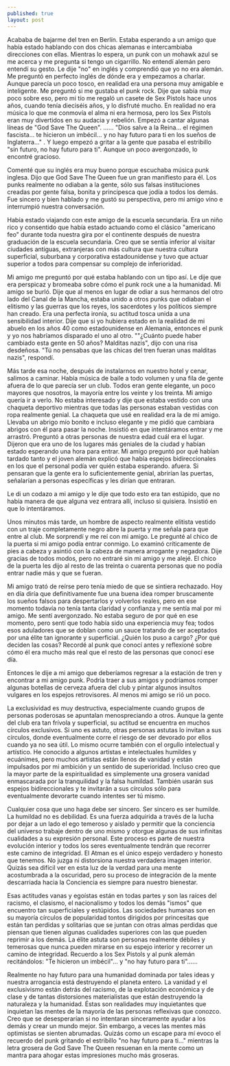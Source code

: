 ```yaml
---
published: true
layout: post
---
```



Acababa de bajarme del tren en Berlín. Estaba esperando a un amigo que había estado hablando con dos chicas alemanas e intercambiaba direcciones con ellas. Mientras lo espera, un punk con un mohawk azul se me acerca y me pregunta si tengo un cigarrillo. No entendí alemán pero entendí su gesto. Le dije "no" en inglés y comprendió que yo no era alemán. Me preguntó en perfecto inglés de dónde era y empezamos a charlar. Aunque parecía un poco tosco, en realidad era una persona muy amigable e inteligente. Me preguntó si me gustaba el punk rock. Dije que sabía muy poco sobre eso, pero mi tío me regaló un casete de Sex Pistols hace unos años, cuando tenía dieciséis años, y lo disfruté mucho. En realidad no era música lo que me conmovía el alma ni era hermosa, pero los Sex Pistols eran muy divertidos en su audacia y rebelión. Empezó a cantar algunas líneas de "God Save The Queen". ...... "Dios salve a la Reina... el régimen fascista... te hicieron un imbécil... y no hay futuro para ti en los sueños de Inglaterra..." . Y luego empezó a gritar a la gente que pasaba el estribillo "sin futuro, no hay futuro para ti". Aunque un poco avergonzado, lo encontré gracioso.

Comenté que su inglés era muy bueno porque escuchaba música punk inglesa. Dijo que God Save The Queen fue un gran manifiesto para él. Los punks realmente no odiaban a la gente, sólo sus falsas instituciones creadas por gente falsa, bonita y principesca que jodía a todos los demás. Fue sincero y bien hablado y me gustó su perspectiva, pero mi amigo vino e interrumpió nuestra conversación.

Había estado viajando con este amigo de la escuela secundaria. Era un niño rico y consentido que había estado actuando como el clásico "americano feo" durante toda nuestra gira por el continente después de nuestra graduación de la escuela secundaria. Creo que se sentía inferior al visitar ciudades antiguas, extranjeras con más cultura que nuestra cultura superficial, suburbana y corporativa estadounidense y tuvo que actuar superior a todos para compensar su complejo de inferioridad.

Mi amigo me preguntó por qué estaba hablando con un tipo así. Le dije que era perspicaz y bromeaba sobre cómo el punk rock une a la humanidad. Mi amigo se burló. Dije que al menos en lugar de odiar a sus hermanos del otro lado del Canal de la Mancha, estaba unido a otros punks que odiaban el elitismo y las guerras que los reyes, los sacerdotes y los políticos siempre han creado. Era una perfecta ironía, su actitud tosca unida a una sensibilidad interior. Dije que si yo hubiera estado en la realidad de mi abuelo en los años 40 como estadounidense en Alemania, entonces el punk y yo nos habríamos disparado el uno al otro. ""¿Cuánto puede haber cambiado esta gente en 50 años?  Malditas nazis", dijo con una risa desdeñosa.  "Tú no pensabas que las chicas del tren fueran unas malditas nazis", respondí.


Más tarde esa noche, después de instalarnos en nuestro hotel y cenar, salimos a caminar. Había música de baile a todo volumen y una fila de gente afuera de lo que parecía ser un club. Todos eran gente elegante, un poco mayores que nosotros, la mayoría entre los veinte y los treinta. Mi amigo quería ir a verlo. No estaba interesado y dije que estaba vestido con una chaqueta deportivo mientras que todas las personas estaban vestidas con ropa realmente genial. La chaqueta que usé en realidad era la de mi amigo. Llevaba un abrigo mío bonito e incluso elegante y me pidió que cambiara abrigos con él para pasar la noche. Insistió en que intentáramos entrar y me arrastró. Preguntó a otras personas de nuestra edad cuál era el lugar. Dijeron que era uno de los lugares más geniales de la ciudad y habían estado esperando una hora para entrar. Mi amigo preguntó por qué habían tardado tanto y el joven alemán explicó que había espejos bidireccionales en los que el personal podía ver quién estaba esperando. afuera. Si pensaran que la gente era lo suficientemente genial, abrirían las puertas, señalarían a personas específicas y les dirían que entraran.

Le di un codazo a mi amigo y le dije que todo esto era tan estúpido, que no había manera de que alguna vez entrara allí, incluso si quisiera. Insistió en que lo intentáramos.

Unos minutos más tarde, un hombre de aspecto realmente elitista vestido con un traje completamente negro abre la puerta y me señala para que entre al club. Me sorprendí y me reí con mi amigo. Le pregunté al chico de la puerta si mi amigo podía entrar conmigo. Lo examinó críticamente de pies a cabeza y asintió con la cabeza de manera arrogante y negadora. Dije gracias de todos modos, pero no entraré sin mi amigo y me alejé. El chico de la puerta les dijo al resto de las treinta o cuarenta personas que no podía entrar nadie más y que se fueran.

Mi amigo trató de reírse pero tenía miedo de que se sintiera rechazado. Hoy en día diría que definitivamente fue una buena idea romper bruscamente los sueños falsos para despertarlos y volverlos reales, pero en ese momento todavía no tenía tanta claridad y confianza y me sentía mal por mi amigo. Me sentí avergonzado. No estaba seguro de por qué en ese momento, pero sentí que todo había sido una experiencia muy fea; todos esos aduladores que se doblan como un sauce tratando de ser aceptados por una élite tan ignorante y superficial. ¿Quién los puso a cargo? ¿Por qué deciden las cosas? Recordé al punk que conocí antes y reflexioné sobre cómo él era mucho más real que el resto de las personas que conocí ese día.

Entonces le dije a mi amigo que deberíamos regresar a la estación de tren y encontrar a mi amigo punk. Podría traer a sus amigos y podríamos romper algunas botellas de cerveza afuera del club y pintar algunos insultos vulgares en los espejos retrovisores. Al menos mi amigo se rió un poco.

La exclusividad es muy destructiva, especialmente cuando grupos de personas poderosas se apuntalan menospreciando a otros. Aunque la gente del club era tan frívola y superficial, su actitud se encuentra en muchos círculos exclusivos. Si uno es astuto, otras personas astutas lo invitan a sus círculos, donde eventualmente corre el riesgo de ser devorado por ellos cuando ya no sea útil. Lo mismo ocurre también con el orgullo intelectual y artístico. He conocido a algunos artistas e intelectuales humildes y ecuánimes, pero muchos artistas están llenos de vanidad y están impulsados por mi ambición y un sentido de superioridad. Incluso creo que la mayor parte de la espiritualidad es simplemente una grosera vanidad enmascarada por la tranquilidad y la falsa humildad. También usarán sus espejos bidireccionales y te invitarán a sus círculos sólo para eventualmente devorarte cuando intentes ser tú mismo.

Cualquier cosa que uno haga debe ser sincero. Ser sincero es ser humilde. La humildad no es debilidad. Es una fuerza adquirida a través de la lucha por dejar a un lado el ego temeroso y aislado y permitir que la conciencia del universo trabaje dentro de uno mismo y otorgue algunas de sus infinitas cualidades a su expresión personal. Este proceso es parte de nuestra evolución interior y todos los seres eventualmente tendrán que recorrer este camino de integridad. El Atman es el único espejo verdadero y honesto que tenemos. No juzga ni distorsiona nuestra verdadera imagen interior. Quizás sea difícil ver en esta luz de la verdad para una mente acostumbrada a la oscuridad, pero su proceso de integración de la mente descarriada hacia la Conciencia es siempre para nuestro bienestar.

Esas actitudes vanas y egoístas están en todas partes y son las raíces del racismo, el clasismo, el nacionalismo y todos los demás "ismos" que encuentro tan superficiales y estúpidos. Las sociedades humanas son en su mayoría círculos de popularidad tontos dirigidos por princesitas que están tan perdidas y solitarias que se juntan con otras almas perdidas que piensan que tienen algunas cualidades superiores con las que pueden reprimir a los demás. La élite astuta son personas realmente débiles y temerosas que nunca pueden mirarse en su espejo interior y recorrer un camino de integridad. Recuerdo a los Sex Pistols y al punk alemán recitándolos: "Te hicieron un imbécil"... y "no hay futuro para ti"......

Realmente no hay futuro para una humanidad dominada por tales ideas y nuestra arrogancia está destruyendo el planeta entero. La vanidad y el exclusivismo están detrás del racismo, de la explotación económica y de clase y de tantas distorsiones materialistas que están destruyendo la naturaleza y la humanidad. Éstas son realidades muy inquietantes que inquietan las mentes de la mayoría de las personas reflexivas que conozco. Creo que se desesperarían si no intentaran sinceramente ayudar a los demás y crear un mundo mejor. Sin embargo, a veces las mentes más optimistas se sienten abrumadas. Quizás como un escape para mí evoco el recuerdo del punk gritando el estribillo "no hay futuro para ti..." mientras la letra grosera de God Save The Queen resuenan en la mente como un mantra para ahogar estas impresiones mucho más groseras.
